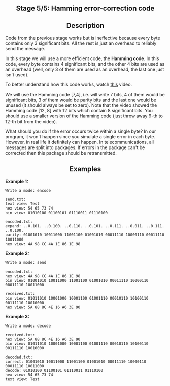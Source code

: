 <h2 style="text-align: center;">Stage 5/5: Hamming error-correction code</h2>

<h2 style="text-align: center;">Description</h2>

<p>Code from the previous stage works but is ineffective because every byte contains only 3 significant bits. All the rest is just an overhead to reliably send the message.</p>

<p>In this stage we will use a more efficient code, the <strong>Hamming code</strong>. In this code, every byte contains 4 significant bits, and the other 4 bits are used as an overhead (well, only 3 of them are used as an overhead, the last one just isn't used).</p>

<p>To better understand how this code works, watch <a target="_blank" href="https://www.youtube.com/watch?v=373FUw-2U2k" rel="nofollow noopener noreferrer">this</a> video.</p>

<p>We will use the Hamming code [7,4], i.e. will write 7 bits, 4 of them would be significant bits, 3 of them would be parity bits and the last one would be unused (it should always be set to zero). Note that the video showed the Hamming code [12, 8] with 12 bits which contain 8 significant bits. You should use a smaller version of the Hamming code (just throw away 9-th to 12-th bit from the video).</p>

<p>What should you do if the error occurs twice within a single byte? In our program, it won't happen since you simulate a single error in each byte. However, in real life it definitely can happen. In telecommunications, all messages are split into packages. If errors in the package can't be corrected then this package should be retransmitted.</p>

<h2 style="text-align: center;">Examples</h2>

<p><strong>Example 1:</strong></p>

<pre><code class="language-no-highlight">Write a mode: encode

send.txt:
text view: Test
hex view: 54 65 73 74
bin view: 01010100 01100101 01110011 01110100

encoded.txt:
expand: ..0.101. ..0.100. ..0.110. ..0.101. ..0.111. ..0.011. ..0.111. ..0.100.
parity: 01001010 10011000 11001100 01001010 00011110 10000110 00011110 10011000
hex view: 4A 98 CC 4A 1E 86 1E 98</code></pre>

<p><strong>Example 2:</strong></p>

<pre><code class="language-no-highlight">Write a mode: send

encoded.txt:
hex view: 4A 98 CC 4A 1E 86 1E 98
bin view: 01001010 10011000 11001100 01001010 00011110 10000110 00011110 10011000

received.txt:
bin view: 01011010 10001000 10001100 01001110 00010110 10100110 00111110 10010000
hex view: 5A 88 8C 4E 16 A6 3E 90</code></pre>

<p><strong>Example 3:</strong></p>

<pre><code class="language-no-highlight">Write a mode: decode

received.txt:
hex view: 5A 88 8C 4E 16 A6 3E 90
bin view: 01011010 10001000 10001100 01001110 00010110 10100110 00111110 10010000

decoded.txt:
correct: 01001010 10011000 11001100 01001010 00011110 10000110 00011110 10011000
decode: 01010100 01100101 01110011 01110100
hex view: 54 65 73 74
text view: Test</code></pre>